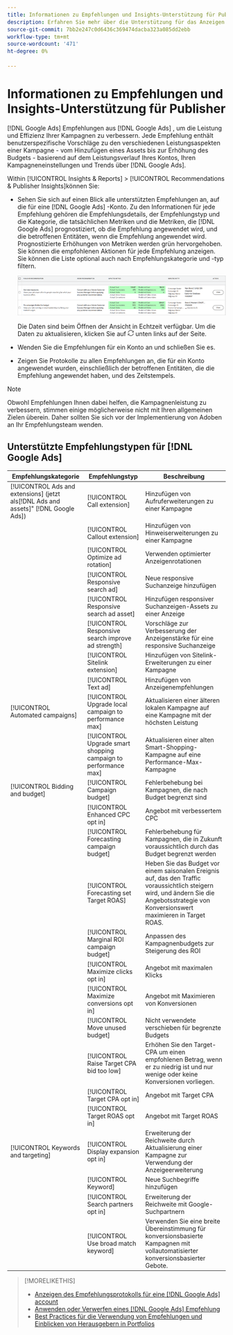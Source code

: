```yaml
---
title: Informationen zu Empfehlungen und Insights-Unterstützung für Publisher
description: Erfahren Sie mehr über die Unterstützung für das Anzeigen und Verwalten von Empfehlungen und Einblicken von Herausgebern.
source-git-commit: 7bb2e247c0d6436c369474dacba323a085dd2ebb
workflow-type: tm+mt
source-wordcount: '471'
ht-degree: 0%

---
```


# Informationen zu Empfehlungen und Insights-Unterstützung für Publisher

[!DNL Google Ads] Empfehlungen aus [!DNL Google Ads] , um die Leistung und Effizienz Ihrer Kampagnen zu verbessern. Jede Empfehlung enthält benutzerspezifische Vorschläge zu den verschiedenen Leistungsaspekten einer Kampagne - vom Hinzufügen eines Assets bis zur Erhöhung des Budgets - basierend auf dem Leistungsverlauf Ihres Kontos, Ihren Kampagneneinstellungen und Trends über [!DNL Google Ads].

Within [!UICONTROL Insights & Reports] > [!UICONTROL Recommendations & Publisher Insights]können Sie:

* Sehen Sie sich auf einen Blick alle unterstützten Empfehlungen an, auf die für eine [!DNL Google Ads]<!-- or [Microsoft Advertising]--> -Konto. Zu den Informationen für jede Empfehlung gehören die Empfehlungsdetails, der Empfehlungstyp und die Kategorie, die tatsächlichen Metriken und die Metriken, die [!DNL Google Ads] prognostiziert, ob die Empfehlung angewendet wird, und die betroffenen Entitäten, wenn die Empfehlung angewendet wird. Prognostizierte Erhöhungen von Metriken werden grün hervorgehoben. Sie können die empfohlenen Aktionen für jede Empfehlung anzeigen. Sie können die Liste optional auch nach Empfehlungskategorie und -typ filtern.

   ![Recommendations-Benutzeroberfläche](/help/search-social-commerce/assets/recommendations-ui.png "Recommendations-Benutzeroberfläche")

   Die Daten sind beim Öffnen der Ansicht in Echtzeit verfügbar. Um die Daten zu aktualisieren, klicken Sie auf ![Aktualisieren](/help/search-social-commerce/assets/refresh.png "Aktualisieren") unten links auf der Seite.

* Wenden Sie die Empfehlungen für ein Konto an und schließen Sie es.

* Zeigen Sie Protokolle zu allen Empfehlungen an, die für ein Konto angewendet wurden, einschließlich der betroffenen Entitäten, die die Empfehlung angewendet haben, und des Zeitstempels.

>[!NOTE]
>
>Obwohl Empfehlungen Ihnen dabei helfen, die Kampagnenleistung zu verbessern, stimmen einige möglicherweise nicht mit Ihren allgemeinen Zielen überein. Daher sollten Sie sich vor der Implementierung von Adoben an Ihr Empfehlungsteam wenden.

## Unterstützte Empfehlungstypen für [!DNL Google Ads]

| Empfehlungskategorie | Empfehlungstyp | Beschreibung |
| --- | --- | --- |
| [!UICONTROL Ads and extensions] (jetzt als[!DNL Ads and assets]&quot; [!DNL Google Ads]) | [!UICONTROL Call extension] | Hinzufügen von Aufruferweiterungen zu einer Kampagne |
|  | [!UICONTROL Callout extension] | Hinzufügen von Hinweiserweiterungen zu einer Kampagne |
|  | [!UICONTROL Optimize ad rotation] | Verwenden optimierter Anzeigenrotationen |
|  | [!UICONTROL Responsive search ad] | Neue responsive Suchanzeige hinzufügen |
|  | [!UICONTROL Responsive search ad asset] | Hinzufügen responsiver Suchanzeigen-Assets zu einer Anzeige |
|  | [!UICONTROL Responsive search improve ad strength] | Vorschläge zur Verbesserung der Anzeigenstärke für eine responsive Suchanzeige |
|  | [!UICONTROL Sitelink extension] | Hinzufügen von Sitelink-Erweiterungen zu einer Kampagne |
|  | [!UICONTROL Text ad] | Hinzufügen von Anzeigenempfehlungen |
| [!UICONTROL Automated campaigns] | [!UICONTROL Upgrade local campaign to performance max] | Aktualisieren einer älteren lokalen Kampagne auf eine Kampagne mit der höchsten Leistung |
|  | [!UICONTROL Upgrade smart shopping campaign to performance max] | Aktualisieren einer alten Smart-Shopping-Kampagne auf eine Performance-Max-Kampagne |
| [!UICONTROL Bidding and budget] | [!UICONTROL Campaign budget] | Fehlerbehebung bei Kampagnen, die nach Budget begrenzt sind |
|  | [!UICONTROL Enhanced CPC opt in] | Angebot mit verbessertem CPC |
|  | [!UICONTROL Forecasting campaign budget] | Fehlerbehebung für Kampagnen, die in Zukunft voraussichtlich durch das Budget begrenzt werden |
|  | [!UICONTROL Forecasting set Target ROAS] | Heben Sie das Budget vor einem saisonalen Ereignis auf, das den Traffic voraussichtlich steigern wird, und ändern Sie die Angebotsstrategie von Konversionswert maximieren in Target ROAS. |
|  | [!UICONTROL Marginal ROI campaign budget] | Anpassen des Kampagnenbudgets zur Steigerung des ROI |
|  | [!UICONTROL Maximize clicks opt in] | Angebot mit maximalen Klicks |
|  | [!UICONTROL Maximize conversions opt in] | Angebot mit Maximieren von Konversionen |
|  | [!UICONTROL Move unused budget] | Nicht verwendete verschieben für begrenzte Budgets |
|  | [!UICONTROL Raise Target CPA bid too low] | Erhöhen Sie den Target-CPA um einen empfohlenen Betrag, wenn er zu niedrig ist und nur wenige oder keine Konversionen vorliegen. |
|  | [!UICONTROL Target CPA opt in] | Angebot mit Target CPA |
|  | [!UICONTROL Target ROAS opt in] | Angebot mit Target ROAS |
| [!UICONTROL Keywords and targeting] | [!UICONTROL Display expansion opt in] | Erweiterung der Reichweite durch Aktualisierung einer Kampagne zur Verwendung der Anzeigeerweiterung |
|  | [!UICONTROL Keyword] | Neue Suchbegriffe hinzufügen |
|  | [!UICONTROL Search partners opt in] | Erweiterung der Reichweite mit Google-Suchpartnern |
|  | [!UICONTROL Use broad match keyword] | Verwenden Sie eine breite Übereinstimmung für konversionsbasierte Kampagnen mit vollautomatisierter konversionsbasierter Gebote. |

>[!MORELIKETHIS]
>
>* [Anzeigen des Empfehlungsprotokolls für eine [!DNL Google Ads] account](google-recommendation-view-log.md)
>* [Anwenden oder Verwerfen eines [!DNL Google Ads] Empfehlung](google-recommendation-apply-dismiss.md)
>* [Best Practices für die Verwendung von Empfehlungen und Einblicken von Herausgebern in Portfolios](recommendation-best-practices.md)

